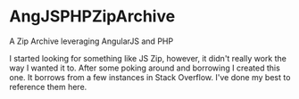 # AngJSPHPZipArchive
A Zip Archive leveraging AngularJS and PHP

I started looking for something like JS Zip, however, it didn't really work the way I wanted it to. After some poking around and borrowing I created this one. It borrows from a few instances in Stack Overflow. I've done my best to reference them here.

